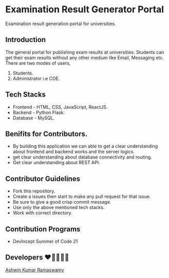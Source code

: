 # Examination Result Generator Portal
Examination result generation portal for universities.

## Introduction
The general portal for publishing exam results at universities. Students can get their exam results without any other medium like Email, Messaging etc. There are two modes of users,
1. Students.
2. Administrator i.e COE.

## Tech Stacks
- Frontend - HTML, CSS, JavaScript, ReactJS.
- Backend - Python Flask.
- Database - MySQL.

## Benifits for Contributors.
- By building this application we can able to get a clear understanding about frontend and backend works and the server logics.
- get clear understanding about database connectivity and routing.
- Get clear understanding about REST API.

## Contributor Guidelines 
- Fork this repository. 
- Create a issues then start to make any pull request for that issue.
- Be sure to give a good crisp commit message.
- Use only the above mentioned tech stacks.
- Work with correct directory.

## Contribution Programs
- DevIncept Summer of Code 21 

## Developers ❤👨‍💻👩‍💻
[Ashwin Kumar Ramaswamy](https://github.com/Ash515)
